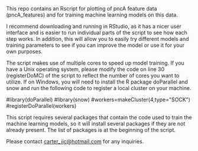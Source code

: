 This repo contains an Rscript for plotting of pncA feature data (pncA_features) and for training machine learning models on
this data.

I recommend downloading and running in RStudio, as it has a nicer user interface and is easier to run individual parts of the
script to see how each step works. In addition, this will allow you to easily try different models and training parameters to
see if you can improve the model or use it for your own purposes.

The script makes use of multiple cores to speed up model training. If you have a Unix operating system, please modify
the code on line 30 (registerDoMC) of the script to reflect the number of cores you want to utilize. If on Windows, you will need to install the R package doParallel and snow and run the following code to register a local cluster on your machine.

#library(doParallel)
#library(snow)
#workers=makeCluster(4,type="SOCK")
#registerDoParallel(workers)

This script requires several packages that contain the code used to train the machine learning models,
so it will install several packages if they are not already present. The list of packages is at the beginning of the script.

Please contact carter_jjc@hotmail.com for any inquiries.


